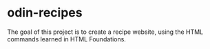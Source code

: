 # odin-recipes
The goal of this project is to create a recipe website, using the HTML commands learned in HTML Foundations.